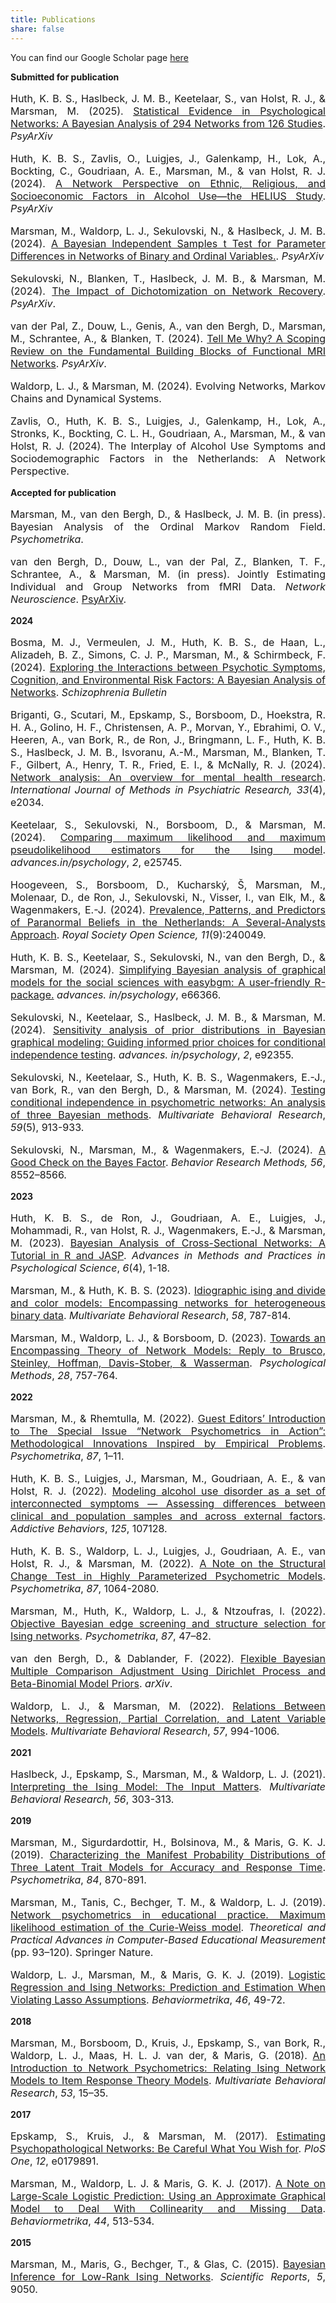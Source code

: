 ```yaml
---
title: Publications
share: false
---
```


You can find our Google Scholar page [here](https://scholar.google.com/citations?hl=en&user=dQZr3gcAAAAJ)

**Submitted for publication**

<p style="font-size:medium;text-align:justify">Huth, K. B. S., Haslbeck, J. M. B., Keetelaar, S., van Holst, R. J., & Marsman, M. (2025). <a href = "https://doi.org/10.31234/osf.io/62ydg">Statistical Evidence in Psychological Networks: A Bayesian Analysis of 294 Networks from 126 Studies</a>. <em>PsyArXiv</em></p>

<p style="font-size:medium;text-align:justify">Huth, K. B. S., Zavlis, O., Luigjes, J., Galenkamp, H., Lok, A., Bockting, C., Goudriaan, A. E., Marsman, M., & van Holst, R. J. (2024). <a href = "https://psyarxiv.com/e9bgq/">A Network Perspective on Ethnic, Religious, and Socioeconomic Factors in Alcohol Use—the HELIUS Study</a>. <em>PsyArXiv</em></p>

<p style="font-size:medium;text-align:justify">Marsman, M., Waldorp, L. J., Sekulovski, N., & Haslbeck, J. M. B. (2024). <a href = "https://doi.org/10.31219/osf.io/f4pk9">A Bayesian Independent Samples t Test for Parameter Differences in Networks of Binary and Ordinal Variables.</a>. <em>PsyArXiv</em></p>

<p style="font-size:medium;text-align:justify">Sekulovski, N., Blanken, T., Haslbeck, J. M. B., & Marsman, M. (2024). <a href = "https://doi.org/10.31234/osf.io/93nxp"> The Impact of Dichotomization on Network Recovery</a>. <em>PsyArXiv</em>.</p>
  
<p style="font-size:medium;text-align:justify">van der Pal, Z., Douw, L., Genis, A., van den Bergh, D., Marsman, M., Schrantee, A., & Blanken, T. (2024). <a href= "https://osf.io/preprints/psyarxiv/yhfwp">Tell Me Why? A Scoping Review on the Fundamental Building Blocks of Functional MRI Networks</a>. <em>PsyArXiv</em>.</p>

<p style="font-size:medium;text-align:justify">Waldorp, L. J., & Marsman, M. (2024). Evolving Networks, Markov Chains and Dynamical Systems.</p>

<p style="font-size:medium;text-align:justify">Zavlis, O., Huth, K. B. S., Luigjes, J., Galenkamp, H., Lok, A., Stronks, K., Bockting, C. L. H., Goudriaan, A., Marsman, M., & van Holst, R. J. (2024). The Interplay of Alcohol Use Symptoms and Sociodemographic Factors in the Netherlands: A Network Perspective.</p>

**Accepted for publication**

<p style="font-size:medium;text-align:justify">Marsman, M., van den Bergh, D., & Haslbeck, J. M. B. (in press). Bayesian Analysis of the Ordinal Markov Random Field. <em>Psychometrika</em>.</p>

<p style="font-size:medium;text-align:justify">van den Bergh, D., Douw, L., van der Pal, Z., Blanken, T. F., Schrantee, A., & Marsman, M. (in press). Jointly Estimating Individual and Group Networks from fMRI Data. <em>Network Neuroscience</em>. <a href = "https://doi.org/10.31234/osf.io/acjdq">PsyArXiv</a>.</p> 

**2024**

<p style="font-size:medium;text-align:justify">Bosma, M. J., Vermeulen, J. M., Huth, K. B. S., de Haan, L., Alizadeh, B. Z., Simons, C. J. P., Marsman, M., & Schirmbeck, F. (2024). <a href = https://doi.org/10.1093/schbul/sbae174>Exploring the Interactions between Psychotic Symptoms, Cognition, and Environmental Risk Factors: A Bayesian Analysis of Networks</a>. <em>Schizophrenia Bulletin</em></p>
                    
<p style="font-size:medium;text-align:justify">
Briganti, G., Scutari, M., Epskamp, S., Borsboom, D., Hoekstra, R. H. A., Golino, H. F., Christensen, A. P., Morvan, Y., Ebrahimi, O. V., Heeren, A., van Bork, R., de Ron, J., Bringmann, L. F., Huth, K. B. S., Haslbeck, J. M. B., Isvoranu, A.-M., Marsman, M., Blanken, T. F., Gilbert, A., Henry, T. R., Fried, E. I., & McNally, R. J. (2024). <a href = "https://dx.doi.org/10.1002/mpr.2034"> Network analysis: An overview for mental health research</a>. <em>International Journal of Methods in Psychiatric Research, 33</em>(4), e2034.</p>

<p style="font-size:medium;text-align:justify">Keetelaar, S., Sekulovski, N., Borsboom, D., & Marsman, M. (2024). <a href="https://doi.org/10.56296/aip00013">Comparing maximum likelihood and maximum pseudolikelihood estimators for the Ising model</a>. <em>advances.in/psychology</em>, <em>2</em>, e25745. </p>

<p style="font-size:medium;text-align:justify">Hoogeveen, S., Borsboom, D., Kucharský, Š, Marsman, M., Molenaar, D., de Ron, J., Sekulovski, N., Visser, I., van Elk, M., & Wagenmakers, E.-J. (2024). <a href = "https://royalsocietypublishing.org/doi/10.1098/rsos.240049"> Prevalence, Patterns, and Predictors of Paranormal Beliefs in the Netherlands: A Several-Analysts Approach</a>. <em>Royal Society Open Science, 11</em>(9):240049.</p>

<p style="font-size:medium;text-align:justify"> Huth, K. B. S., Keetelaar, S., Sekulovski, N., van den Bergh, D., & Marsman, M. (2024). <a href = "https://doi.org/10.56296/aip00010"> Simplifying Bayesian analysis of graphical models for the social sciences with easybgm: A user-friendly R-package.</a> <em>advances. in/psychology</em>, e66366.</p>

<p style="font-size:medium;text-align:justify">Sekulovski, N., Keetelaar, S., Haslbeck, J. M. B., & Marsman, M. (2024). <a href = "https://advances.in/psychology/10.56296/aip00016/"> Sensitivity analysis of prior distributions in Bayesian graphical modeling: Guiding informed prior choices for conditional independence testing</a>. <em>advances. in/psychology</em>, <em>2</em>, e92355.</p>

<p style="font-size:medium;text-align:justify">Sekulovski, N., Keetelaar, S., Huth, K. B. S., Wagenmakers, E.-J., van Bork, R., van den Bergh, D., & Marsman, M. (2024). <a href = "https://www.tandfonline.com/doi/full/10.1080/00273171.2024.2345915">Testing conditional independence in psychometric networks: An analysis of three Bayesian methods</a>. <em>Multivariate Behavioral Research</em>, <em>59</em>(5), 913-933.</p>

<p style="font-size:medium;text-align:justify">Sekulovski, N., Marsman, M., & Wagenmakers, E.-J. (2024). <a href = "https://link.springer.com/article/10.3758/s13428-024-02491-4"> A Good Check on the Bayes Factor</a>. <em>Behavior Research Methods, 56</em>, 8552–8566.</p>


**2023**

<p style="font-size:medium;text-align:justify">Huth, K. B. S., de Ron, J., Goudriaan, A. E., Luigjes, J., Mohammadi, R., van Holst, R. J., Wagenmakers, E.-J., & Marsman, M. (2023). <a href = "https://doi.org/10.1177/25152459231193334">Bayesian Analysis of Cross-Sectional Networks: A Tutorial in R and JASP</a>. <em>Advances in Methods and Practices in Psychological Science</em>, <em>6</em>(4), 1-18.</p>

<p style="font-size:medium;text-align:justify">Marsman, M., & Huth, K. B. S. (2023). <a href = "https://doi.org/10.1080/00273171.2022.2135089">Idiographic ising and divide and color models: Encompassing networks for heterogeneous binary data</a>. <em>Multivariate Behavioral Research</em>, <em>58</em>, 787-814.</p>

<p style="font-size:medium;text-align:justify">Marsman, M., Waldorp, L. J., & Borsboom, D. (2023). <a href = "https://doi.org/10.31234/osf.io/n98qt">Towards an Encompassing Theory of Network Models: Reply to Brusco, Steinley, Hoffman, Davis-Stober, & Wasserman</a>. <em>Psychological Methods</em>, <em>28</em>, 757-764. </p>


**2022**
<p style="font-size:medium;text-align:justify">Marsman, M., & Rhemtulla, M. (2022). <a href = "https://doi.org/10.1007/s11336-022-09861-x">
Guest Editors’ Introduction to The Special Issue “Network Psychometrics in Action”: Methodological Innovations Inspired by Empirical Problems</a>. <em>Psychometrika</em>, <em>87</em>, 1–11.</p>

<p style="font-size:medium;text-align:justify">Huth, K. B. S., Luigjes, J., Marsman, M., Goudriaan, A. E., & van Holst, R. J. (2022). <a href= "https://doi.org/10.1016/j.addbeh.2021.107128">Modeling alcohol use disorder as a set of interconnected symptoms — Assessing differences between clinical and population samples and across external factors</a>. <em>Addictive Behaviors</em>, <em>125</em>, 107128. </p>

<p style="font-size:medium;text-align:justify">Huth, K. B. S., Waldorp, L. J., Luigjes, J., Goudriaan, A. E., van Holst, R. J., & Marsman, M. (2022). <a href = "https://link.springer.com/article/10.1007/s11336-021-09834-6">A Note on the Structural Change Test in Highly Parameterized Psychometric Models</a>. <em>Psychometrika</em>, <em>87</em>, 1064-2080.</p>

<p style="font-size:medium;text-align:justify">Marsman, M., Huth, K., Waldorp, L. J., & Ntzoufras, I. (2022). <a href ="https://doi.org/10.1007/s11336-022-09848-8">Objective Bayesian edge screening and structure selection for Ising networks</a>. <em>Psychometrika</em>, <em>87</em>, 47–82.</p> 

<p style="font-size:medium;text-align:justify">van den Bergh, D., & Dablander, F. (2022). <a href= "https://arxiv.org/abs/2208.07086">Flexible Bayesian Multiple Comparison Adjustment Using Dirichlet Process and Beta-Binomial Model Priors</a>. <em>arXiv</em>.<p>

<p style="font-size:medium;text-align:justify">Waldorp, L. J., & Marsman, M. (2022). <a href = "https://www.tandfonline.com/doi/full/10.1080/00273171.2021.1938959"> Relations Between Networks, Regression, Partial Correlation, and Latent Variable Models</a>. <em>Multivariate Behavioral Research</em>, <em>57</em>, 994-1006.</p>


**2021**
<p style="font-size:medium;text-align:justify">Haslbeck, J., Epskamp, S., Marsman, M., & Waldorp, L. J. (2021). <a href = "https://www.tandfonline.com/doi/full/10.1080/00273171.2020.1730150">Interpreting the Ising Model: The Input Matters</a>. <em>Multivariate Behavioral Research</em>, <em>56</em>, 303-313.</p>


**2019**
<p style="font-size:medium;text-align:justify">Marsman, M., Sigurdardottir, H., Bolsinova, M., & Maris, G. K. J. (2019). <a href = "https://doi.org/10.1007/s11336-019-09668-3">Characterizing the Manifest Probability Distributions of Three Latent Trait Models for Accuracy and Response Time</a>. <em>Psychometrika</em>, <em>84</em>, 870-891.</p>

<p style="font-size:medium;text-align:justify">Marsman, M., Tanis, C., Bechger, T. M., & Waldorp, L. J. (2019). <a href="https://link.springer.com/chapter/10.1007/978-3-030-18480-3_5">
Network psychometrics in educational practice. Maximum likelihood estimation of the Curie-Weiss model</a>. <em>Theoretical and Practical Advances in Computer-Based Educational Measurement</em> (pp. 93–120). Springer Nature.</p>

<p style="font-size:medium;text-align:justify">Waldorp, L. J., Marsman, M., & Maris, G. K. J. (2019). <a href ="https://doi.org/10.1007/s41237-018-0061-0">Logistic Regression and Ising Networks: Prediction and Estimation When Violating Lasso Assumptions</a>. <em>Behaviormetrika</em>, <em>46</em>, 49-72.</p>


**2018**
<p style="font-size:medium;text-align:justify"> Marsman, M., Borsboom, D., Kruis, J., Epskamp, S., van Bork, R., Waldorp, L. J., Maas, H. L. J. van der,
& Maris, G. (2018). <a href = "https://doi.org/10.1080/00273171.2017.1379379">An Introduction to Network Psychometrics: Relating Ising Network Models to Item Response Theory Models</a>. <em>Multivariate Behavioral Research</em>, <em>53</em>, 15–35.</p>


**2017**
<p style="font-size:medium;text-align:justify">Epskamp, S., Kruis, J., & Marsman, M. (2017). <a href="https://doi.org/10.1371/journal.pone.0179891">Estimating Psychopathological Networks: Be Careful What You Wish for</a>. <em>PloS One</em>, <em>12</em>, e0179891.</p>
  
<p style="font-size:medium;text-align:justify">Marsman, M., Waldorp, L. J. & Maris, G. K. J. (2017). <a href="http://dx.doi.org/10.1007/s41237-017-0024-x">A Note on Large-Scale Logistic Prediction: Using an Approximate Graphical Model to Deal With Collinearity and Missing Data</a>. <em>Behaviormetrika</em>, <em>44</em>, 513-534.</p>


**2015**
<p style="font-size:medium;text-align:justify"> Marsman, M., Maris, G., Bechger, T., & Glas, C. (2015). <a href = "https://doi.org/10.1038/srep09050">Bayesian Inference for Low-Rank Ising Networks</a>. <em>Scientific Reports</em>, <em>5</em>, 9050.</p>
